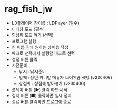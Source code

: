 # rag_fish_jw

- LD플레이어 창이름 : LDPlayer (필수)
- 미니창 모드 (필수)
- 항상위 모드 켜기 (선택)
- 프로그램 실행
- 창 이름 란에 원하는 창이름 작성
- 매크로 선택에서 실행할 매크로 선택
- 설정 버튼 클릭
- 사전준비
  - 낚시 : 낚시준비
  - 일퀘 : 상단 카니발 메뉴가 보이게끔 셋팅 (v230406)
  - 상점퀘 : 상점퀘 받아놓기 (v230406)
- 플레이 버튼 (▶) 클릭 하면 시작
- 정지 버튼 (■) 클릭하면 일시 정지
- 종료 버튼 클릭하면 프로그램 종료
